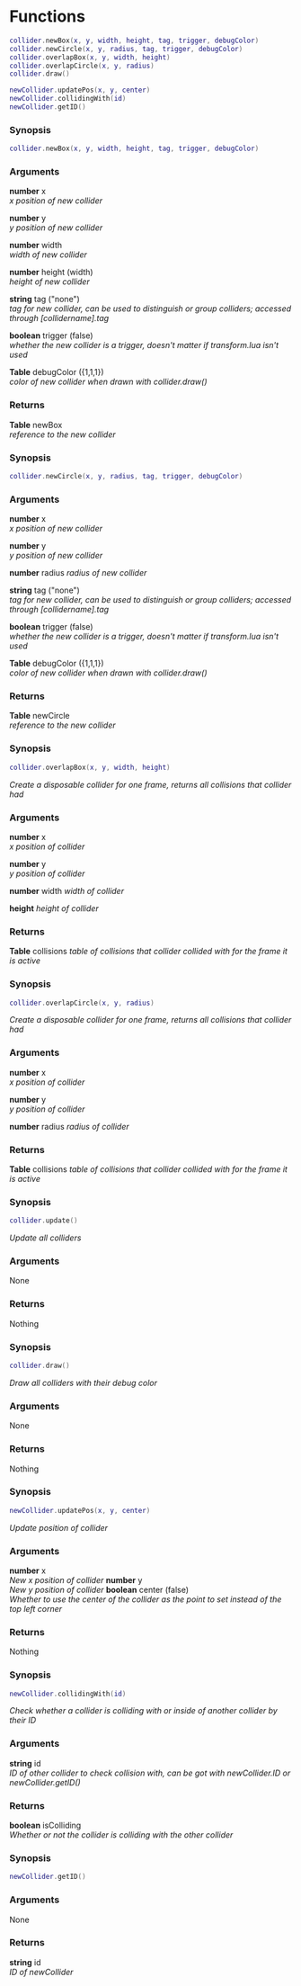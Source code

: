 # Functions

```lua
collider.newBox(x, y, width, height, tag, trigger, debugColor)
collider.newCircle(x, y, radius, tag, trigger, debugColor)
collider.overlapBox(x, y, width, height)
collider.overlapCircle(x, y, radius)
collider.draw()

newCollider.updatePos(x, y, center)
newCollider.collidingWith(id)
newCollider.getID()
```

### Synopsis
```lua
collider.newBox(x, y, width, height, tag, trigger, debugColor)
```
### Arguments

**number** x  
  _x position of new collider_  
  
**number** y  
  _y position of new collider_
  
**number** width  
  _width of new collider_
  
**number** height (width)  
  _height of new collider_
  
**string** tag ("none")  
  _tag for new collider, can be used to distinguish or group colliders; accessed through [collidername].tag_
  
**boolean** trigger (false)  
  _whether the new collider is a trigger, doesn't matter if transform.lua isn't used_
  
**Table** debugColor ({1,1,1})  
  _color of new collider when drawn with collider.draw()_

### Returns
**Table** newBox  
  _reference to the new collider_

### Synopsis
```lua
collider.newCircle(x, y, radius, tag, trigger, debugColor)
```
### Arguments

**number** x  
  _x position of new collider_  
  
**number** y  
  _y position of new collider_
  
**number** radius
  _radius of new collider_
  
**string** tag ("none")  
  _tag for new collider, can be used to distinguish or group colliders; accessed through [collidername].tag_
  
**boolean** trigger (false)  
  _whether the new collider is a trigger, doesn't matter if transform.lua isn't used_
  
**Table** debugColor ({1,1,1})  
  _color of new collider when drawn with collider.draw()_

### Returns
**Table** newCircle  
  _reference to the new collider_

### Synopsis
```lua
collider.overlapBox(x, y, width, height)
```
_Create a disposable collider for one frame, returns all collisions that collider had_
### Arguments

**number** x  
  _x position of collider_  
  
**number** y  
  _y position of collider_
  
**number** width
  _width of collider_

**height**
  _height of collider_
  
### Returns
**Table** collisions
  _table of collisions that collider collided with for the frame it is active_
  
### Synopsis
```lua
collider.overlapCircle(x, y, radius)
```
_Create a disposable collider for one frame, returns all collisions that collider had_
### Arguments

**number** x  
  _x position of collider_  
  
**number** y  
  _y position of collider_
  
**number** radius
  _radius of collider_
  
### Returns
**Table** collisions
  _table of collisions that collider collided with for the frame it is active_
  
### Synopsis
```lua
collider.update()
```
_Update all colliders_
### Arguments

None

### Returns

Nothing
  
### Synopsis
```lua
collider.draw()
```
_Draw all colliders with their debug color_
### Arguments

None

### Returns

Nothing

### Synopsis
```lua
newCollider.updatePos(x, y, center)
```
_Update position of collider_
### Arguments

**number** x  
  _New x position of collider_
**number** y  
  _New y position of collider_
**boolean** center (false)  
  _Whether to use the center of the collider as the point to set instead of the top left corner_
  
### Returns

Nothing

### Synopsis
```lua
newCollider.collidingWith(id)
```
_Check whether a collider is colliding with or inside of another collider by their ID_
### Arguments

**string** id  
  _ID of other collider to check collision with, can be got with newCollider.ID or newCollider.getID()_
  
### Returns

**boolean** isColliding  
  _Whether or not the collider is colliding with the other collider_

### Synopsis
```lua
newCollider.getID()
```
### Arguments

None

### Returns

**string** id  
  _ID of newCollider_
